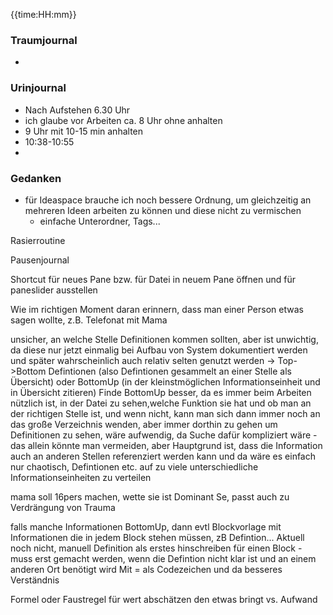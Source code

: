 {{time:HH:mm}}

### Traumjournal
- 
### Urinjournal
- Nach Aufstehen 6.30 Uhr
- ich glaube vor Arbeiten ca. 8 Uhr ohne anhalten
- 9 Uhr mit 10-15 min anhalten
- 10:38-10:55
- 
### Gedanken
- für Ideaspace brauche ich noch bessere Ordnung, um gleichzeitig an mehreren Ideen arbeiten zu können und diese nicht zu vermischen
	- einfache Unterordner, Tags...

Rasierroutine

Pausenjournal

Shortcut für neues Pane bzw. für Datei in neuem Pane öffnen und für paneslider ausstellen

Wie im richtigen Moment daran erinnern, dass man einer Person etwas sagen wollte, z.B. Telefonat mit Mama

unsicher, an welche Stelle Definitionen kommen sollten, aber ist unwichtig, da diese nur jetzt einmalig bei Aufbau von System dokumentiert werden und später wahrscheinlich auch relativ selten genutzt werden
-> Top->Bottom Defintionen (also Defintionen gesammelt an einer Stelle als Übersicht) oder BottomUp (in der kleinstmöglichen Informationseinheit und in Übersicht zitieren)
Finde BottomUp besser, da es immer beim Arbeiten nützlich ist, in der Datei zu sehen,welche Funktion sie hat und ob man an der richtigen Stelle ist, und wenn nicht, kann man sich dann immer noch an das große Verzeichnis wenden, aber immer dorthin zu gehen um Definitionen zu sehen, wäre aufwendig, da Suche dafür kompliziert wäre - das allein könnte man vermeiden, aber Hauptgrund ist, dass die Information auch an anderen Stellen referenziert werden kann und da wäre es einfach nur chaotisch, Defintionen etc. auf zu viele unterschiedliche Informationseinheiten zu verteilen

mama soll 16pers machen, wette sie ist Dominant Se, passt auch zu Verdrängung von Trauma

falls manche Informationen BottomUp, dann evtl Blockvorlage mit Informationen die in jedem Block stehen müssen, zB Defintion...
Aktuell noch nicht, manuell Definition  als erstes hinschreiben für einen Block - muss erst gemacht werden, wenn die Defintion nicht klar ist und an einem anderen Ort benötigt wird
Mit = als Codezeichen und da besseres Verständnis

Formel oder Faustregel für wert abschätzen den etwas bringt vs. Aufwand